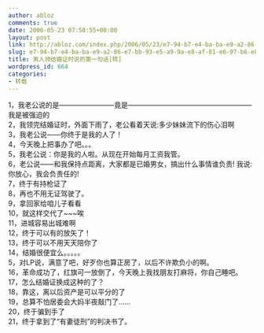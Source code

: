 ```yaml
---
author: abloz
comments: true
date: 2006-05-23 07:50:55+00:00
layout: post
link: http://abloz.com/index.php/2006/05/23/e7-94-b7-e4-ba-ba-e9-a2-86-e7-bb-93-e5-a9-9a-e8-af-81-e6-97-b6-e8-af-b4-e7-9a-84-e7-ac-ac-e4-b8-80-e5-8f-a5-e8-af-9d-e8-bd-ac/
slug: e7-94-b7-e4-ba-ba-e9-a2-86-e7-bb-93-e5-a9-9a-e8-af-81-e6-97-b6-e8-af-b4-e7-9a-84-e7-ac-ac-e4-b8-80-e5-8f-a5-e8-af-9d-e8-bd-ac
title: 男人领结婚证时说的第一句话[转]
wordpress_id: 664
categories:
- 转载
---
```


1，我老公说的是――――――――竟是――――――――――――――――――我是被强迫的    
2，我领完结婚证时，外面下雨了，老公看着天说:多少妹妹流下的伤心泪啊    
3，我老公说――你终于是我的人了！    
4，今天晚上把事办了吧。。。    
5，我老公说：你是我的人啦。从现在开始每月工资我管。    
6，老公说――和我保持点距离，大家都是已婚男女，搞出什么事情谁负责! 我说:你放心，我会负责任的!    
7，终于有持枪证了    
8，再也不用无证驾驶了。    
9，拿回家给咱儿子看看    
10，就这样交代了~~~唉    
11，进城容易出城难啊    
12，终于可以有的放矢了！    
13，终于可以不用天天陪你了    
14，结婚很便宜么。。。。。    
5，对LP说，满意了吧，好歹你也算正房了，以后不许欺负小的啊。    
16，革命成功了，红旗可一放倒了，今天晚上我找朋友打麻将，你自己睡吧。    
17，怎么结婚证换成这种的了？    
18，靠这，离以后资产是可以平分的了    
19，总算不怕居委会大妈半夜敲门了……    
20，终于骗到手了    
21，终于拿到了“有妻徒刑”的判决书了。
